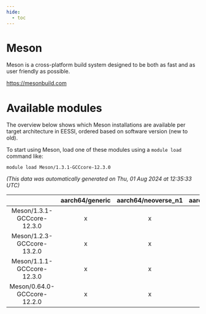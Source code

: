 ```yaml
---
hide:
  - toc
---
```


Meson
=====


Meson is a cross-platform build system designed to be both as fast and as user friendly as possible.

https://mesonbuild.com
# Available modules


The overview below shows which Meson installations are available per target architecture in EESSI, ordered based on software version (new to old).

To start using Meson, load one of these modules using a `module load` command like:

```shell
module load Meson/1.3.1-GCCcore-12.3.0
```

*(This data was automatically generated on Thu, 01 Aug 2024 at 12:35:33 UTC)*  

| |aarch64/generic|aarch64/neoverse_n1|aarch64/neoverse_v1|x86_64/generic|x86_64/amd/zen2|x86_64/amd/zen3|x86_64/intel/haswell|x86_64/intel/skylake_avx512|
| :---: | :---: | :---: | :---: | :---: | :---: | :---: | :---: | :---: |
|Meson/1.3.1-GCCcore-12.3.0|x|x|x|x|x|x|x|x|
|Meson/1.2.3-GCCcore-13.2.0|x|x|x|x|x|x|x|x|
|Meson/1.1.1-GCCcore-12.3.0|x|x|x|x|x|x|x|x|
|Meson/0.64.0-GCCcore-12.2.0|x|x|x|x|x|x|x|x|
